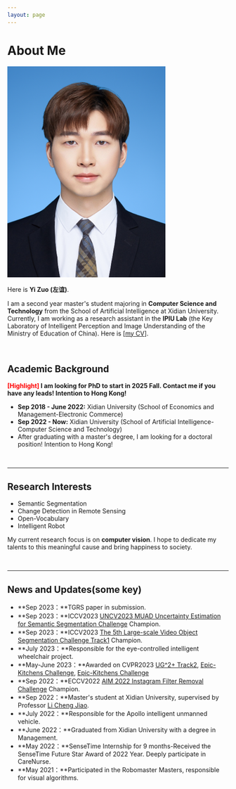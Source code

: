 ```yaml
---
layout: page
---
```


# About Me

<img src="yizuo.jpg" class="floatpic" width="360" height="480">

Here is **Yi Zuo (左谊)**.

I am a second year master's student majoring in **Computer Science and Technology** from the School of Artificial Intelligence at Xidian University. Currently, I am working as a research assistant in the **IPIU Lab** (the Key Laboratory of Intelligent Perception and Image Understanding of the Ministry of Education of China). Here is [[my CV](https://caihanlin.com/file/CV-HanlinCAI.pdf)].


<br>

## Academic Background

**<font color='red'>[Highlight]</font> I am looking for PhD to start in 2025 Fall. Contact me if you have any leads! Intention to Hong Kong!**

- **Sep 2018 - June 2022:** Xidian University (School of Economics and Management-Electronic Commerce)
- **Sep 2022 - Now:** Xidian University (School of Artificial Intelligence-Computer Science and Technology)
- After graduating with a master's degree, I am looking for a doctoral position! Intention to Hong Kong!

<br>

---

## Research Interests

- Semantic Segmentation
- Change Detection in Remote Sensing
- Open-Vocabulary
- Intelligent Robot

My current research focus is on **computer vision**. I hope to dedicate my talents to this meaningful cause and bring happiness to society.

<br>

---

## News and Updates(some key)

- **Sep 2023：**TGRS paper in submission.
- **Sep 2023：**ICCV2023 [UNCV2023 MUAD Uncertainty Estimation for Semantic Segmentation Challenge](https://uncv2023.github.io/)  Champion.
- **Sep 2023：**ICCV2023 [The 5th Large-scale Video Object Segmentation Challenge Track1](https://youtube-vos.org/challenge/2023/) Champion.
- **July 2023：**Responsible for the eye-controlled intelligent wheelchair project.
- **May-June 2023：**Awarded on CVPR2023 [UG^2+ Track2](http://cvpr2023.ug2challenge.org/track2.html), [Epic-Kitchens Challenge](https://epic-kitchens.github.io/2023), [Epic-Kitchens Challenge](https://epic-kitchens.github.io/2023)
- **Sep 2022：**ECCV2022 [AIM 2022 Instagram Filter Removal Challenge](https://data.vision.ee.ethz.ch/cvl/aim22/) Champion.
- **Sep 2022：**Master's student at Xidian University, supervised by Professor [Li Cheng Jiao](https://scholar.google.com/citations?user=FZbrL2YAAAAJ&hl=en).
- **July 2022：**Responsible for the Apollo intelligent unmanned vehicle.
- **June 2022：**Graduated from Xidian University with a degree in Management.
- **May 2022：**SenseTime Internship for 9 months-Received the SenseTime Future Star Award of 2022 Year. Deeply participate in CareNurse.
- **May 2021：**Participated in the Robomaster Masters, responsible for visual algorithms.
<!-- - If you are interested in my works, please feel free to book an [[online talk with me](https://calendly.com/lancecai/meet-with-lance)]. -->
